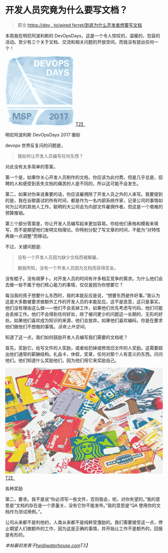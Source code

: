 # 开发人员究竟为什么要写文档？

> 原文:[https://dev . to/wired ferret/到底为什么开发者想要写文档](https://dev.to/wiredferret/why-on-earth-would-developers-want-to-write-documentation)

本周我在明尼阿波利斯的 DevOpsDays，这是一个令人惊叹的，温暖的，包容的活动。至少有三个关于文档、交流和相关问题的开放空间，而我没有提出任何一个！

[![](img/73e549a5918f829ceff8a8f52aecb475.png)T2】](https://res.cloudinary.com/practicaldev/image/fetch/s--3XQZYORI--/c_limit%2Cf_auto%2Cfl_progressive%2Cq_auto%2Cw_880/http://www.heidiwaterhouse.com/wp-content/uploads/2017/07/devopsdaysmsp_2017.jpg)

明尼阿波利斯 DevOpsDays 2017 徽标

devops 世界反复问的问题是，

> 我如何让开发人员编写任何东西？

对此没有太多简单的答案。

第一个是，如果你关心开发人员制作的文档，你应该为此付费。但是几乎总是，招聘的人和感受到丢失文档的痛苦的人是不同的，所以这可能不会发生。

第二，如果对你来说重要的话，你应该雇佣除了开发人员之外的人来写。我要提到的是，我在谷歌面试的所有时间，都是作为一名内部系统作家，记录公司的事情如何为公司的其他人工作。聪明的大公司会为内部文件雇佣作者。但这是一个艰难的预算推销。

第三个部分答案是，你让开发人员编写起来更加容易。你给他们表格和模板来填写，而不是期望他们发明文档理论。你特别分配了写文章的时间，不能为“对特性再做一点调整”而移动。

不过，关键问题是:

> 没有一个开发人员因为缺少文档而被解雇。
> 
> 据我所知，没有一个开发人员因为文档而获得奖金。

没有棍子。没有胡萝卜。对开发人员的时间有许多相互竞争的需求。为什么他们会去做一些不属于他们核心能力的事情，仅仅是因为你想要它？

每当我的孩子想要什么东西时，我的本能反应是说，“想要东西是件好事。”我认为这是大多数被要求做额外工作的开发人员的本能反应。这不是恶意，这只是事实。他们没有理由这么做——他们不会丢掉工作，如果他们优先考虑写代码，他们可能会丢掉工作。他们不会得到任何好处，除了被问更少的问题这一长期的、无形的好处。如果他们喜欢成为知识的来源，他们会放弃。如果他们喜欢编码，你是在要求他们做他们不想做的事情。*没有上升空间*。

知道了这一点，我们如何鼓励开发人员编写我们需要的文档呢？

首先，奖励它。给写文件的人奖励，或者给扔掉或修改旧文件的人奖励。这需要超出他们通常的薪酬结构。礼品卡，休假，奖章，任何对那个人有意义的东西。问问他们。他们知道什么奖励他们，因为他们用它来奖励自己。

[![](img/3039bd1a537c00523c5c2187d3882f17.png)T2】](https://res.cloudinary.com/practicaldev/image/fetch/s--ngQOnuZq--/c_limit%2Cf_auto%2Cfl_progressive%2Cq_auto%2Cw_880/http://www.heidiwaterhouse.com/wp-content/uploads/2017/07/gift_cards.jpg)

各种奖励

第二，要求。我不是说“你必须写一些文件，否则我会，呃，对你失望的。”我的意思是“文档的存在是一个质量关，没有它你不能发布。”我的意思是“QA 使用你的文档作为测试用例。”。

公司从来都不是利他的，人类从来都不是纯粹受激励的。我们需要接受这一点，停止期望人们做额外的工作，因为这是正确的事情，并开始让工作不是额外的，回报是有形的。

*本帖最初发表于[heidiwaterhouse.com](http://www.heidiwaterhouse.com/2017/07/27/why-on-earth-would-developers-want-to-write-documentation/)T3】*
